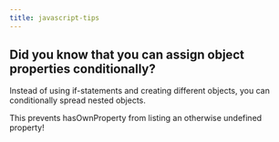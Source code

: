 ```yaml
---
title: javascript-tips
---
```


## Did you know that you can assign object properties conditionally?

Instead of using if-statements and creating different objects, you can conditionally spread nested objects.

This prevents hasOwnProperty from listing an otherwise undefined property!
